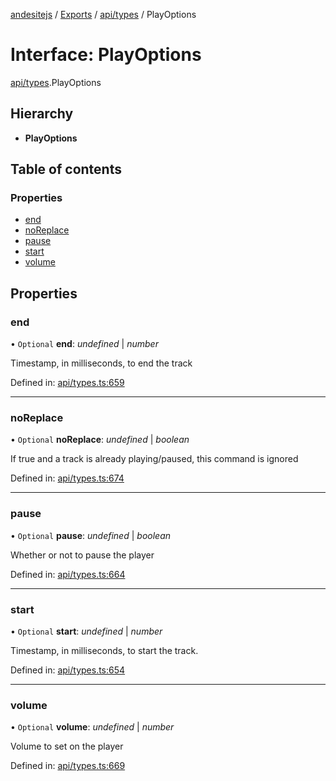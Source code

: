 [andesitejs](../../README.md) / [Exports](../../modules.md) / [api/types](../../modules/api_types.md) / PlayOptions

# Interface: PlayOptions

[api/types](../../modules/api_types.md).PlayOptions

## Hierarchy

* **PlayOptions**

## Table of contents

### Properties

- [end](types.playoptions.md#end)
- [noReplace](types.playoptions.md#noreplace)
- [pause](types.playoptions.md#pause)
- [start](types.playoptions.md#start)
- [volume](types.playoptions.md#volume)

## Properties

### end

• `Optional` **end**: *undefined* \| *number*

Timestamp, in milliseconds, to end the track

Defined in: [api/types.ts:659](https://github.com/Lavaclient/andesite/blob/7241e28/src/api/types.ts#L659)

___

### noReplace

• `Optional` **noReplace**: *undefined* \| *boolean*

If true and a track is already playing/paused, this command is ignored

Defined in: [api/types.ts:674](https://github.com/Lavaclient/andesite/blob/7241e28/src/api/types.ts#L674)

___

### pause

• `Optional` **pause**: *undefined* \| *boolean*

Whether or not to pause the player

Defined in: [api/types.ts:664](https://github.com/Lavaclient/andesite/blob/7241e28/src/api/types.ts#L664)

___

### start

• `Optional` **start**: *undefined* \| *number*

Timestamp, in milliseconds, to start the track.

Defined in: [api/types.ts:654](https://github.com/Lavaclient/andesite/blob/7241e28/src/api/types.ts#L654)

___

### volume

• `Optional` **volume**: *undefined* \| *number*

Volume to set on the player

Defined in: [api/types.ts:669](https://github.com/Lavaclient/andesite/blob/7241e28/src/api/types.ts#L669)
